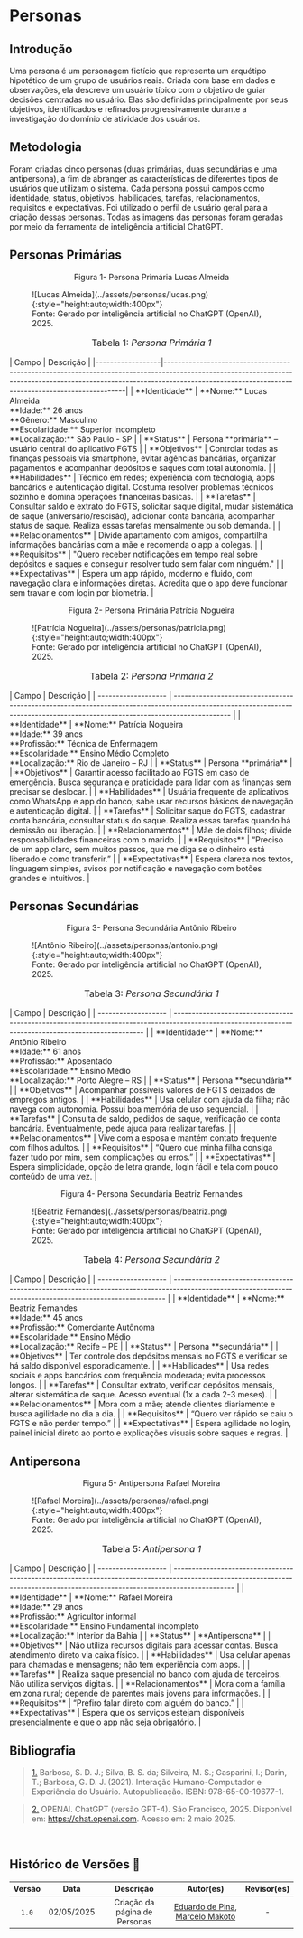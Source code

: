 # Personas

## Introdução

Uma persona é um personagem fictício que representa um arquétipo hipotético de um grupo de usuários reais. Criada com base em dados e observações, ela descreve um usuário típico com o objetivo de guiar decisões centradas no usuário. Elas são definidas principalmente por seus objetivos, identificados e refinados progressivamente durante a investigação do domínio de atividade dos usuários.

## Metodologia

Foram criadas cinco personas (duas primárias, duas secundárias e uma antipersona), a fim de abranger as características de diferentes tipos de usuários que utilizam o sistema. Cada persona possui campos como identidade, status, objetivos, habilidades, tarefas, relacionamentos, requisitos e expectativas. Foi utilizado o perfil de usuário geral para a criação dessas personas. Todas as imagens das personas foram geradas por meio da ferramenta de inteligência artificial ChatGPT.

## Personas Primárias

<p style="text-align: center">Figura 1- Persona Primária Lucas Almeida</p><figure markdown>![Lucas Almeida](../assets/personas/lucas.png){:style="height:auto;width:400px"}<figcaption>Fonte: Gerado por inteligência artificial no ChatGPT (OpenAI), 2025.</figcaption></figure>

<p style="text-align: center; font-size: 16px;">Tabela 1: <i>Persona Primária 1</i></p>
| Campo             | Descrição                                                                                                                                                                                                                     |
|------------------|-------------------------------------------------------------------------------------------------------------------------------------------------------------------------------------------------------------------------------|
| **Identidade**    | **Nome:** Lucas Almeida<br>**Idade:** 26 anos<br>**Gênero:** Masculino<br>**Escolaridade:** Superior incompleto<br>**Localização:** São Paulo - SP                                                                             |
| **Status**        | Persona **primária** – usuário central do aplicativo FGTS                                                                                                                                                                     |
| **Objetivos**     | Controlar todas as finanças pessoais via smartphone, evitar agências bancárias, organizar pagamentos e acompanhar depósitos e saques com total autonomia.                                                                    |
| **Habilidades**   | Técnico em redes; experiência com tecnologia, apps bancários e autenticação digital. Costuma resolver problemas técnicos sozinho e domina operações financeiras básicas.                                                     |
| **Tarefas**       | Consultar saldo e extrato do FGTS, solicitar saque digital, mudar sistemática de saque (aniversário/rescisão), adicionar conta bancária, acompanhar status de saque. Realiza essas tarefas mensalmente ou sob demanda.       |
| **Relacionamentos** | Divide apartamento com amigos, compartilha informações bancárias com a mãe e recomenda o app a colegas.                                                                                                                      |
| **Requisitos**    | "Quero receber notificações em tempo real sobre depósitos e saques e conseguir resolver tudo sem falar com ninguém."                                                                                                          |
| **Expectativas**  | Espera um app rápido, moderno e fluido, com navegação clara e informações diretas. Acredita que o app deve funcionar sem travar e com login por biometria.                                                                    |

<p style="text-align: center">Figura 2- Persona Primária Patrícia Nogueira</p><figure markdown>![Patrícia Nogueira](../assets/personas/patricia.png){:style="height:auto;width:400px"}<figcaption>Fonte: Gerado por inteligência artificial no ChatGPT (OpenAI), 2025.</figcaption></figure>

<p style="text-align: center; font-size: 16px;">Tabela 2: <i>Persona Primária 2</i></p>
| Campo               | Descrição                                                                                                                                                                    |
| ------------------- | ---------------------------------------------------------------------------------------------------------------------------------------------------------------------------- |
| **Identidade**      | **Nome:** Patrícia Nogueira<br>**Idade:** 39 anos<br>**Profissão:** Técnica de Enfermagem<br>**Escolaridade:** Ensino Médio Completo<br>**Localização:** Rio de Janeiro – RJ |
| **Status**          | Persona **primária**                                                                                                                                                         |
| **Objetivos**       | Garantir acesso facilitado ao FGTS em caso de emergência. Busca segurança e praticidade para lidar com as finanças sem precisar se deslocar.                                 |
| **Habilidades**     | Usuária frequente de aplicativos como WhatsApp e app do banco; sabe usar recursos básicos de navegação e autenticação digital.                                               |
| **Tarefas**         | Solicitar saque do FGTS, cadastrar conta bancária, consultar status do saque. Realiza essas tarefas quando há demissão ou liberação.                                         |
| **Relacionamentos** | Mãe de dois filhos; divide responsabilidades financeiras com o marido.                                                                                                       |
| **Requisitos**      | “Preciso de um app claro, sem muitos passos, que me diga se o dinheiro está liberado e como transferir.”                                                                     |
| **Expectativas**    | Espera clareza nos textos, linguagem simples, avisos por notificação e navegação com botões grandes e intuitivos.                                                            |

## Personas Secundárias

<p style="text-align: center">Figura 3- Persona Secundária Antônio Ribeiro</p><figure markdown>![Antônio Ribeiro](../assets/personas/antonio.png){:style="height:auto;width:400px"}<figcaption>Fonte: Gerado por inteligência artificial no ChatGPT (OpenAI), 2025.</figcaption></figure>

<p style="text-align: center; font-size: 16px;">Tabela 3: <i>Persona Secundária 1</i></p>
| Campo               | Descrição                                                                                                                                            |
| ------------------- | ---------------------------------------------------------------------------------------------------------------------------------------------------- |
| **Identidade**      | **Nome:** Antônio Ribeiro<br>**Idade:** 61 anos<br>**Profissão:** Aposentado<br>**Escolaridade:** Ensino Médio<br>**Localização:** Porto Alegre – RS |
| **Status**          | Persona **secundária**                                                                                                                               |
| **Objetivos**       | Acompanhar possíveis valores de FGTS deixados de empregos antigos.                                                                                   |
| **Habilidades**     | Usa celular com ajuda da filha; não navega com autonomia. Possui boa memória de uso sequencial.                                                      |
| **Tarefas**         | Consulta de saldo, pedidos de saque, verificação de conta bancária. Eventualmente, pede ajuda para realizar tarefas.                                 |
| **Relacionamentos** | Vive com a esposa e mantém contato frequente com filhos adultos.                                                                                     |
| **Requisitos**      | “Quero que minha filha consiga fazer tudo por mim, sem complicações ou erros.”                                                                       |
| **Expectativas**    | Espera simplicidade, opção de letra grande, login fácil e tela com pouco conteúdo de uma vez.                                                        |


<p style="text-align: center">Figura 4- Persona Secundária Beatriz Fernandes</p><figure markdown>![Beatriz Fernandes](../assets/personas/beatriz.png){:style="height:auto;width:400px"}<figcaption>Fonte: Gerado por inteligência artificial no ChatGPT (OpenAI), 2025.</figcaption></figure>

<p style="text-align: center; font-size: 16px;">Tabela 4: <i>Persona Secundária 2</i></p>
| Campo               | Descrição                                                                                                                                                  |
| ------------------- | ---------------------------------------------------------------------------------------------------------------------------------------------------------- |
| **Identidade**      | **Nome:** Beatriz Fernandes<br>**Idade:** 45 anos<br>**Profissão:** Comerciante Autônoma<br>**Escolaridade:** Ensino Médio<br>**Localização:** Recife – PE |
| **Status**          | Persona **secundária**                                                                                                                                     |
| **Objetivos**       | Ter controle dos depósitos mensais no FGTS e verificar se há saldo disponível esporadicamente.                                                             |
| **Habilidades**     | Usa redes sociais e apps bancários com frequência moderada; evita processos longos.                                                                        |
| **Tarefas**         | Consultar extrato, verificar depósitos mensais, alterar sistemática de saque. Acesso eventual (1x a cada 2-3 meses).                                       |
| **Relacionamentos** | Mora com a mãe; atende clientes diariamente e busca agilidade no dia a dia.                                                                                |
| **Requisitos**      | “Quero ver rápido se caiu o FGTS e não perder tempo.”                                                                                                      |
| **Expectativas**    | Espera agilidade no login, painel inicial direto ao ponto e explicações visuais sobre saques e regras.                                                     |


## Antipersona

<p style="text-align: center">Figura 5- Antipersona Rafael Moreira</p><figure markdown>![Rafael Moreira](../assets/personas/rafael.png){:style="height:auto;width:400px"}<figcaption>Fonte: Gerado por inteligência artificial no ChatGPT (OpenAI), 2025.</figcaption></figure>

<p style="text-align: center; font-size: 16px;">Tabela 5: <i>Antipersona 1</i></p>
| Campo               | Descrição                                                                                                                                                                     |
| ------------------- | ----------------------------------------------------------------------------------------------------------------------------------------------------------------------------- |
| **Identidade**      | **Nome:** Rafael Moreira<br>**Idade:** 29 anos<br>**Profissão:** Agricultor informal<br>**Escolaridade:** Ensino Fundamental incompleto<br>**Localização:** Interior da Bahia |
| **Status**          | **Antipersona**                                                                                                                                                               |
| **Objetivos**       | Não utiliza recursos digitais para acessar contas. Busca atendimento direto via caixa físico.                                                                                 |
| **Habilidades**     | Usa celular apenas para chamadas e mensagens; não tem experiência com apps.                                                                                                   |
| **Tarefas**         | Realiza saque presencial no banco com ajuda de terceiros. Não utiliza serviços digitais.                                                                                      |
| **Relacionamentos** | Mora com a família em zona rural; depende de parentes mais jovens para informações.                                                                                           |
| **Requisitos**      | “Prefiro falar direto com alguém do banco.”                                                                                                                                   |
| **Expectativas**    | Espera que os serviços estejam disponíveis presencialmente e que o app não seja obrigatório.                                                                                  |

## Bibliografia

> <a id="PERFIL1" href="#PERFIL1">1.</a> Barbosa, S. D. J.; Silva, B. S. da; Silveira, M. S.; Gasparini, I.; Darin, T.; Barbosa, G. D. J. (2021). Interação Humano-Computador e Experiência do Usuário. Autopublicação. ISBN: 978-65-00-19677-1.

> <a id="PERFIL2" href="#PERFIL2">2.</a> OPENAI. ChatGPT (versão GPT-4). São Francisco, 2025. Disponível em: https://chat.openai.com. Acesso em: 2 maio 2025.

<br>

## Histórico de Versões 📅

| Versão | Data | Descrição | Autor(es) | Revisor(es) |
| :-: | :-: | :-: | :-: | :-: |
| `1.0` | 02/05/2025 | Criação da página de Personas | [Eduardo de Pina](https://github.com/eduardodpms), [Marcelo Makoto](https://github.com/MM4k) | - |
